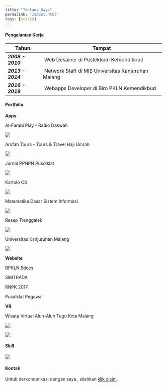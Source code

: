 ```yaml
---
title: "Tentang Saya"
permalink: "/about.html"
tags: [sticky]
---
```


#### Pengalaman Kerja


| Tahun |  Tempat |
| --- | --- |
| ***2008 - 2010*** |  Web Desainer di Pustekkom Kemendikbud |
| ***2013 - 2014*** |  Network Staff di MIS Universitas Kanjuruhan Malang |
| ***2016 - 2018*** |  Webapps Developer di Biro PKLN Kemendikbud |




#### Portfolio

**Apps**

Al-Farabi Play - Radio Dakwah 

![](http://117.53.44.33/img/alfarabiplay.png)

Arofah Tours - Tours & Travel Haji Umrah

![](http://117.53.44.33/img/arofahtours.png)

Jurnal PPNPN Pusdiklat

![](http://117.53.44.33/img/jurnalppnpn.png)


Kartolo CS 

![](http://117.53.44.33/img/kartolocs.png)

Matematika Dasar Sistem Informasi

![](http://117.53.44.33/img/matsi.png)

Resep Trenggalek

![](http://117.53.44.33/img/reseptglk.png)


Universitas Kanjuruhan Malang

![](http://117.53.44.33/img/un1kam4.png)


**Website**

BPKLN Edocs 

SIMTRADA

RNPK 2017

Pusdiklat Pegawai

**VR**

Wisata Virtual Alun-Alun Tugu Kota Malang


![](http://117.53.44.33/img/vr1.png)

![](http://117.53.44.33/img/vr2.png)


#### Skill

![](http://117.53.44.33/img/sk1l.png)

#### Kontak

Untuk berkomunikasi dengan saya , silahkan [klik disini]({{site.baseurl}}/contact.html).
